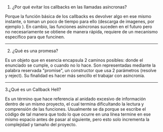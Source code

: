 1. ¿Por qué evitar los callbacks en las llamadas asíncronas?

Porque la función básica de los callbacks es devolver algo en ese mismo instante, o toman un poco de tiempo para
ello (descarga de imagenes, por ejemplo ). En cambio, las funciones asíncronas suceden en el futuro pero no necesariamente
se obtiene de manera rápida, requiere de un mecanismo específico para que funcinen.

---

2. ¿Qué es una promesa?

Es un objeto que en esencia encapsula 2 caminos posibles: donde el enunciado se cumple, o cuando no lo hace.
Son representadas mediante la palabra reservada "promise", un constructor que usa 2 parámetros (resolve y reject).
Su finalidad es hacer más sencillo el trabajar con asincronía.

---

3.¿Qué es un Callback Hell?

Es un término que hace referencia al anidado excesivo de información dentro de un mismo proyecto, el cual
termina dificultando la lectura y comprensión de las funciones. Usualmente se da porque se escribe el código
de tal manera que todo lo que ocurre en una línea termine en ese mismo espacio antes de pasar al siguiente, pero
esto solo incrementa la complejidad y tamaño del proyecto.

